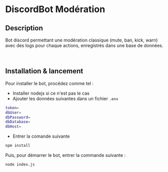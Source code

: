 # DiscordBot Modération

## Description
Bot discord permettant une modération classique (mute, ban, kick, warn) avec des logs pour chaque actions, enregistrés dans une base de données.

<br>

## Installation & lancement

Pour installer le bot, procédez comme tel :
- Installer nodejs si ce n'est pas le cas
- Ajouter les données suivantes dans un fichier `.env`
```bash
token=
dbUser=
dbPassword=
dbDatabase=
dbHost=
```

- Entrer la comande suivante

```bash
npm install
```

Puis, pour démarrer le bot, entrer la commande suivante :
```bash
node index.js
```